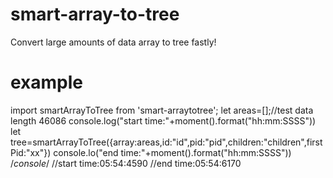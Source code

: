 # smart-array-to-tree
Convert large amounts of data array to tree fastly!

# example
import smartArrayToTree from 'smart-arraytotree';
 let areas=[];//test data length 46086
 console.log("start time:"+moment().format("hh:mm:SSSS"))
 let tree=smartArrayToTree({array:areas,id:"id",pid:"pid",children:"children",firstPid:"xx"})
 console.lo("end time:"+moment().format("hh:mm:SSSS"))
 /*console*/
 //start time:05:54:4590
 //end time:05:54:6170
